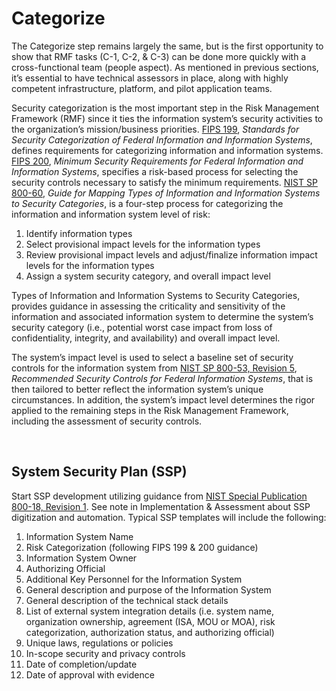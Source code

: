 # Categorize

The Categorize step remains largely the same, but is the first opportunity to show that RMF tasks (C-1, C-2, & C-3) can be done more quickly with a cross-functional team (people aspect). As mentioned in previous sections, it’s essential to have technical assessors in place, along with highly competent infrastructure, platform, and pilot application teams. 

Security categorization is the most important step in the Risk Management Framework (RMF) since it ties the information system’s security activities to the organization’s mission/business priorities. [FIPS 199](https://csrc.nist.gov/pubs/fips/199/final), *Standards for Security Categorization of Federal Information and Information Systems*, defines requirements for categorizing information and information systems. [FIPS 200](https://csrc.nist.gov/pubs/fips/200/final), *Minimum Security Requirements for Federal Information and Information Systems*, specifies a risk-based process for selecting the security controls necessary to satisfy the minimum requirements. [NIST SP 800-60](https://csrc.nist.gov/pubs/sp/800/60/v1/r1/final), *Guide for Mapping Types of Information and Information Systems to Security Categories*, is a four-step process for categorizing the information and information system level of risk:

1. Identify information types
2. Select provisional impact levels for the information types
3. Review provisional impact levels and adjust/finalize information impact levels for the information types
4. Assign a system security category, and overall impact level

Types of Information and Information Systems to Security Categories, provides guidance in assessing the criticality and sensitivity of the information and associated information system to determine the system’s security category (i.e., potential worst case impact from loss of confidentiality, integrity, and availability) and overall impact level. 

The system’s impact level is used to select a baseline set of security controls for the information system from [NIST SP 800-53, Revision 5](https://csrc.nist.gov/pubs/sp/800/53/r5/upd1/final), *Recommended Security Controls for Federal Information Systems*, that is then tailored to better reflect the information system’s unique circumstances.  In addition, the system’s impact level determines the rigor applied to the remaining steps in the Risk Management Framework, including the assessment of security controls.   

<br/>

## System Security Plan (SSP)

Start SSP development utilizing guidance from [NIST Special Publication 800-18, Revision 1](https://csrc.nist.gov/pubs/sp/800/18/r1/final). See note in Implementation & Assessment about SSP digitization and automation. Typical SSP templates will include the following:

1. Information System Name
2. Risk Categorization (following FIPS 199 & 200 guidance)
3. Information System Owner
4. Authorizing Official
5. Additional Key Personnel for the Information System
6. General description and purpose of the Information System
7. General description of the technical stack details
8. List of external system integration details (i.e. system name, organization ownership, agreement (ISA, MOU or MOA), risk categorization, authorization status, and authorizing official)
9. Unique laws, regulations or policies
10. In-scope security and privacy controls
11. Date of completion/update
12. Date of approval with evidence 
